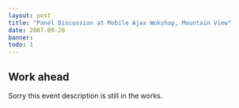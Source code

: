 ```yaml
---
layout: post
title: "Panel Discussion at Mobile Ajax Wokshop, Mountain View"
date: 2007-09-28
banner: 
todo: 1
---
```



## Work ahead

Sorry this event description is still in the works.

<!--
http://www.pavingways.com/mobile-ajax-wokshop-mountain-view-09282007_144.html
-->
